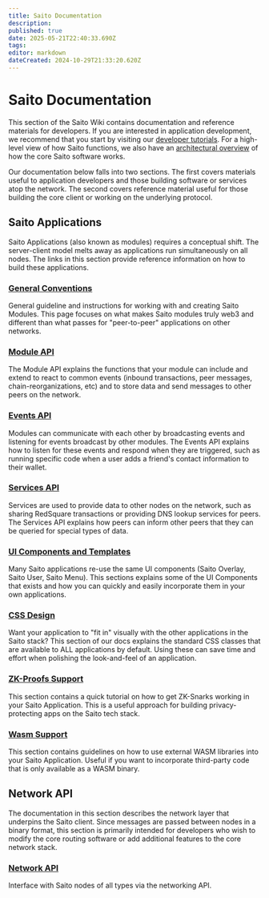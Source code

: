```yaml
---
title: Saito Documentation
description: 
published: true
date: 2025-05-21T22:40:33.690Z
tags: 
editor: markdown
dateCreated: 2024-10-29T21:33:20.620Z
---
```


# Saito Documentation

This section of the Saito Wiki contains documentation and reference materials for developers. If you are interested in application development, we recommend that you start by visiting our [developer tutorials](/tutorials/dev). For a high-level view of how Saito functions, we also have an [architectural overview](/docs/architecture) of how the core Saito software works.

Our documentation below falls into two sections. The first covers materials useful to application developers and those building software or services atop the network. The second covers reference material useful for those building the core client or working on the underlying protocol.

## Saito Applications

Saito Applications (also known as modules) requires a conceptual shift. The server-client model melts away as applications run simultaneously on all nodes. The links in this section provide reference information on how to build these applications.

### [General Conventions](/docs/modules)
General guideline and instructions for working with and creating Saito Modules. This page focuses on what makes Saito modules truly web3 and different than what passes for "peer-to-peer" applications on other networks.

### [Module API](/docs/module-api)
The Module API explains the functions that your module can include and extend to react to common events (inbound transactions, peer messages, chain-reorganizations, etc) and to store data and send messages to other peers on the network.

### [Events API](/docs/events-api)
Modules can communicate with each other by broadcasting events and listening for events broadcast by other modules. The Events API explains how to listen for these events and respond when they are triggered, such as running specific code when a user adds a friend's contact information to their wallet.

### [Services API](/docs/services-api)
Services are used to provide data to other nodes on the network, such as sharing RedSquare transactions or providing DNS lookup services for peers. The Services API explains how peers can inform other peers that they can be queried for special types of data.

### [UI Components and Templates](/docs/ui-components) 
Many Saito applications re-use the same UI components (Saito Overlay, Saito User, Saito Menu). This sections explains some of the UI Components that exists and how you can quickly and easily incorporate them in your own applications.

### [CSS Design](/docs/saito-css)
Want your application to "fit in" visually with the other applications in the Saito stack? This section of our docs explains the standard CSS classes that are available to ALL applications by default. Using these can save time and effort when polishing the look-and-feel of an application.

### [ZK-Proofs Support](/docs/zk-proofs)
This section contains a quick tutorial on how to get ZK-Snarks working in your Saito Application. This is a useful approach for building privacy-protecting apps on the Saito tech stack.

### [Wasm Support](/docs/wasm)
This section contains guidelines on how to use external WASM libraries into your Saito Application. Useful if you want to incorporate third-party code that is only available as a WASM binary.

## Network API

The documentation in this section describes the network layer that underpins the Saito client. Since messages are passed between nodes in a binary format, this section is primarily intended for developers who wish to modify the core routing software or add additional features to the core network stack.

### [Network API](/docs/network-api)
Interface with Saito nodes of all types via the networking API.


